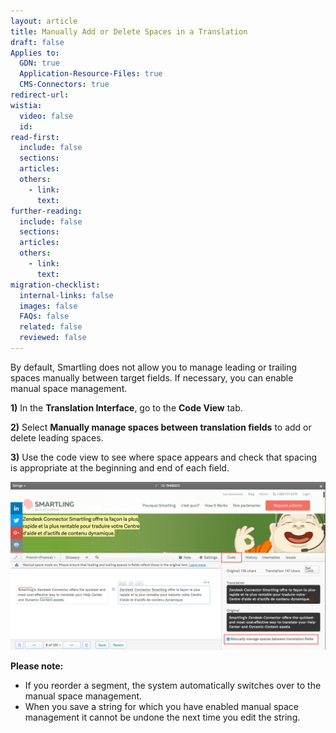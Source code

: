 ```yaml
---
layout: article
title: Manually Add or Delete Spaces in a Translation
draft: false
Applies to:
  GDN: true
  Application-Resource-Files: true
  CMS-Connectors: true
redirect-url:
wistia:
  video: false
  id:
read-first:
  include: false
  sections:
  articles:
  others:
    - link:
      text:
further-reading:
  include: false
  sections:
  articles:
  others:
    - link:
      text:
migration-checklist:
  internal-links: false
  images: false
  FAQs: false
  related: false
  reviewed: false
---
```



By default, Smartling does not allow you to manage leading or trailing spaces manually between target fields. If necessary, you can enable manual space management.

**1)** In the **Translation Interface**, go to the **Code View** tab.

**2)** Select **Manually manage spaces between translation fields** to add or delete leading spaces.

**3)** Use the code view to see where space appears and check that spacing is appropriate at the beginning and end of each field.

![](/uploads/versions/smartling___translations_management_---x----2480-1324x---.png)

**Please note:**

* If you reorder a segment, the system automatically switches over to the manual space management.
* When you save a string for which you have enabled manual space management it cannot be undone the next time you edit the string.